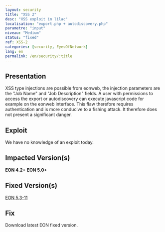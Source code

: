 ```yaml
---
layout: security
title: "XSS 2"
desc: "XSS exploit in lilac"
localisation: "export.php + autodiscovery.php"
parametre: "input"
niveau: "Medium"
status: "fixed"
ref: XSS-2
categories: [security, EyesOfNetwork]
lang: en
permalink: /en/security/:title
---
```


## Presentation

XSS type injections are possible from eonweb, the injection parameters are the "Job Name" and "Job Description" fields. A user with permissions to access the export or autodiscovery can execute javascript code for example on the eonweb interface. This flaw therefore requires authentication and is more conducive to a fishing attack. It therefore does not present a significant danger.

## Exploit

We have no knowledge of an exploit today.

## Impacted Version(s)

**EON 4.2+**
**EON 5.0+**

## Fixed Version(s)

[EON 5.3-11](https://github.com/EyesOfNetworkCommunity/eonweb/releases/tag/5.3-11)

## Fix

Download latest EON fixed version.